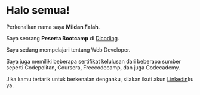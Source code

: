 # Halo semua! 

Perkenalkan nama saya **Mildan Falah**.<br>

Saya seorang **Peserta Bootcamp** di [Dicoding](https://www.dicoding.com/).<br>

Saya sedang mempelajari tentang Web Developer.<br>

Saya juga memiliki beberapa sertifikat kelulusan dari beberapa sumber seperti Codepolitan, Coursera, Freecodecamp, dan juga Codecademy.<br>

Jika kamu tertarik untuk berkenalan denganku, silakan ikuti akun [Linkedin](https://www.linkedin.com/in/mildan-falah-7005222b5/)ku ya.


<!--
**mildanfalah/mildanfalah** is a ✨ _special_ ✨ repository because its `README.md` (this file) appears on your GitHub profile.

Here are some ideas to get you started:

- 🔭 I’m currently working on ...
- 🌱 I’m currently learning ...
- 👯 I’m looking to collaborate on ...
- 🤔 I’m looking for help with ...
- 💬 Ask me about ...
- 📫 How to reach me: ...
- 😄 Pronouns: ...
- ⚡ Fun fact: ...
-->
